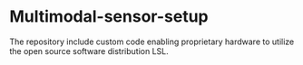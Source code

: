 # Multimodal-sensor-setup
The repository include custom code enabling proprietary hardware to utilize the open source software distribution LSL.
